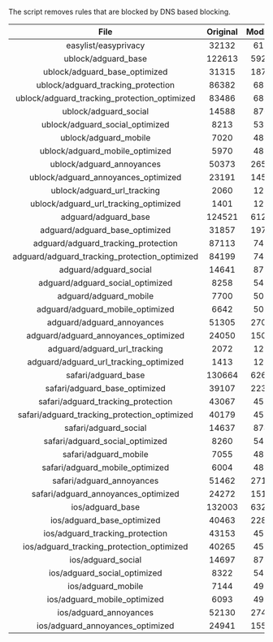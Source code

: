 The script removes rules that are blocked by DNS based blocking.


| File | Original | Modified |
|:----:|:-----:|:-----:|
| easylist/easyprivacy | 32132 | 6196 |
| ublock/adguard_base | 122613 | 59238 |
| ublock/adguard_base_optimized | 31315 | 18786 |
| ublock/adguard_tracking_protection | 86382 | 6821 |
| ublock/adguard_tracking_protection_optimized | 83486 | 6821 |
| ublock/adguard_social | 14588 | 8707 |
| ublock/adguard_social_optimized | 8213 | 5397 |
| ublock/adguard_mobile | 7020 | 4837 |
| ublock/adguard_mobile_optimized | 5970 | 4837 |
| ublock/adguard_annoyances | 50373 | 26538 |
| ublock/adguard_annoyances_optimized | 23191 | 14547 |
| ublock/adguard_url_tracking | 2060 | 1219 |
| ublock/adguard_url_tracking_optimized | 1401 | 1219 |
| adguard/adguard_base | 124521 | 61244 |
| adguard/adguard_base_optimized | 31857 | 19780 |
| adguard/adguard_tracking_protection | 87113 | 7498 |
| adguard/adguard_tracking_protection_optimized | 84199 | 7498 |
| adguard/adguard_social | 14641 | 8752 |
| adguard/adguard_social_optimized | 8258 | 5438 |
| adguard/adguard_mobile | 7700 | 5022 |
| adguard/adguard_mobile_optimized | 6642 | 5022 |
| adguard/adguard_annoyances | 51305 | 27099 |
| adguard/adguard_annoyances_optimized | 24050 | 15096 |
| adguard/adguard_url_tracking | 2072 | 1229 |
| adguard/adguard_url_tracking_optimized | 1413 | 1229 |
| safari/adguard_base | 130664 | 62684 |
| safari/adguard_base_optimized | 39107 | 22351 |
| safari/adguard_tracking_protection | 43067 | 4582 |
| safari/adguard_tracking_protection_optimized | 40179 | 4582 |
| safari/adguard_social | 14637 | 8747 |
| safari/adguard_social_optimized | 8260 | 5436 |
| safari/adguard_mobile | 7055 | 4882 |
| safari/adguard_mobile_optimized | 6004 | 4882 |
| safari/adguard_annoyances | 51462 | 27167 |
| safari/adguard_annoyances_optimized | 24272 | 15179 |
| ios/adguard_base | 132003 | 63201 |
| ios/adguard_base_optimized | 40463 | 22876 |
| ios/adguard_tracking_protection | 43153 | 4590 |
| ios/adguard_tracking_protection_optimized | 40265 | 4590 |
| ios/adguard_social | 14697 | 8767 |
| ios/adguard_social_optimized | 8322 | 5457 |
| ios/adguard_mobile | 7144 | 4921 |
| ios/adguard_mobile_optimized | 6093 | 4921 |
| ios/adguard_annoyances | 52130 | 27493 |
| ios/adguard_annoyances_optimized | 24941 | 15504 |